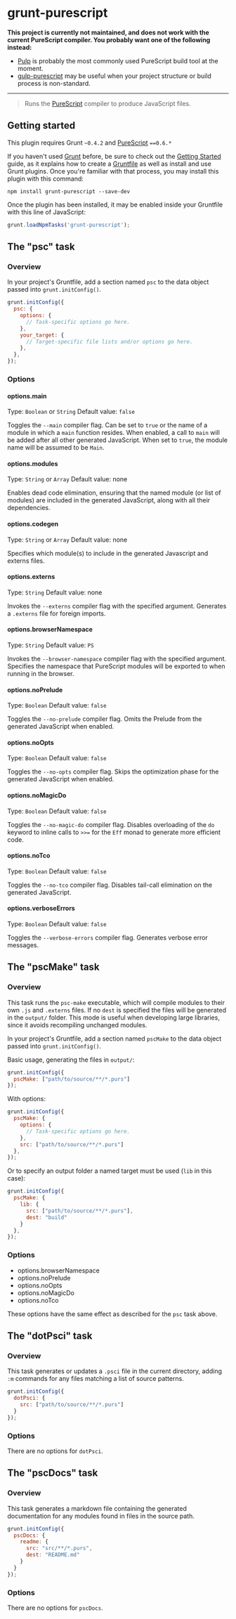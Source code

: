 # grunt-purescript

**This project is currently not maintained, and does not work with the current
PureScript compiler. You probably want one of the following instead:**

* [Pulp](https://github.com/bodil/pulp) is probably the most commonly used
  PureScript build tool at the moment.
* [gulp-purescript](https://github.com/purescript-contrib/gulp-purescript) may
  be useful when your project structure or build process is non-standard.

---

> Runs the [PureScript](https://github.com/purescript/purescript) compiler to produce JavaScript files.

## Getting started
This plugin requires Grunt `~0.4.2` and [PureScript](http://hackage.haskell.org/package/purescript) `==0.6.*`

If you haven't used [Grunt](http://gruntjs.com/) before, be sure to check out the [Getting Started](http://gruntjs.com/getting-started) guide, as it explains how to create a [Gruntfile](http://gruntjs.com/sample-gruntfile) as well as install and use Grunt plugins. Once you're familiar with that process, you may install this plugin with this command:

```shell
npm install grunt-purescript --save-dev
```

Once the plugin has been installed, it may be enabled inside your Gruntfile with this line of JavaScript:

```js
grunt.loadNpmTasks('grunt-purescript');
```

## The "psc" task

### Overview
In your project's Gruntfile, add a section named `psc` to the data object passed into `grunt.initConfig()`.

```js
grunt.initConfig({
  psc: {
    options: {
      // Task-specific options go here.
    },
    your_target: {
      // Target-specific file lists and/or options go here.
    },
  },
});
```

### Options

#### options.main
Type: `Boolean` or `String`
Default value: `false`

Toggles the `--main` compiler flag. Can be set to `true` or the name of a module in which a `main` function resides. When enabled, a call to `main` will be added after all other generated JavaScript. When set to `true`, the module name will be assumed to be `Main`.

#### options.modules
Type: `String` or `Array`
Default value: none

Enables dead code elimination, ensuring that the named module (or list of modules) are included in the generated JavaScript, along with all their dependencies.

#### options.codegen
Type: `String` or `Array`
Default value: none

Specifies which module(s) to include in the generated Javascript and externs files.

#### options.externs
Type: `String`
Default value: none

Invokes the `--externs` compiler flag with the specified argument. Generates a `.externs` file for foreign imports.

#### options.browserNamespace
Type: `String`
Default value: `PS`

Invokes the `--browser-namespace` compiler flag with the specified argument. Specifies the namespace that PureScript modules will be exported to when running in the browser.

#### options.noPrelude
Type: `Boolean`
Default value: `false`

Toggles the `--no-prelude` compiler flag. Omits the Prelude from the generated JavaScript when enabled.

#### options.noOpts
Type: `Boolean`
Default value: `false`

Toggles the `--no-opts` compiler flag. Skips the optimization phase for the generated JavaScript when enabled.

#### options.noMagicDo
Type: `Boolean`
Default value: `false`

Toggles the `--no-magic-do` compiler flag. Disables overloading of the `do` keyword to inline calls to `>>=` for the `Eff` monad to generate more efficient code.

#### options.noTco
Type: `Boolean`
Default value: `false`

Toggles the `--no-tco` compiler flag. Disables tail-call elimination on the generated JavaScript.

#### options.verboseErrors
Type: `Boolean`
Default value: `false`

Toggles the `--verbose-errors` compiler flag. Generates verbose error messages.

## The "pscMake" task

### Overview
This task runs the `psc-make` executable, which will compile modules to their own `.js` and `.externs` files. If no `dest` is specified the files will be generated in the `output/` folder. This mode is useful when developing large libraries, since it avoids recompiling unchanged modules.

In your project's Gruntfile, add a section named `pscMake` to the data object passed into `grunt.initConfig()`.

Basic usage, generating the files in `output/`:

```js
grunt.initConfig({
  pscMake: ["path/to/source/**/*.purs"]
});
```

With options:

```js
grunt.initConfig({
  pscMake: {
    options: {
      // Task-specific options go here.
    },
    src: ["path/to/source/**/*.purs"]
  },
});
```

Or to specify an output folder a named target must be used (`lib` in this case):

```js
grunt.initConfig({
  pscMake: {
    lib: {
      src: ["path/to/source/**/*.purs"],
      dest: "build"
    }
  },
});
```

### Options

- options.browserNamespace
- options.noPrelude
- options.noOpts
- options.noMagicDo
- options.noTco

These options have the same effect as described for the `psc` task above.

## The "dotPsci" task

### Overview
This task generates or updates a `.psci` file in the current directory, adding `:m` commands for any files matching a list of source patterns.

```js
grunt.initConfig({
  dotPsci: {
    src: ["path/to/source/**/*.purs"]
  }
});
```

### Options

There are no options for `dotPsci`.

## The "pscDocs" task

### Overview
This task generates a markdown file containing the generated documentation for any modules found in files in the source path.

```js
grunt.initConfig({
  pscDocs: {
    readme: {
      src: "src/**/*.purs",
      dest: "README.md"
    }
  }
});
```

### Options

There are no options for `pscDocs`.
